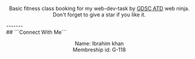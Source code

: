 <p align="center">
Basic fitness class booking for my web-dev-task by <a href="https://www.facebook.com/GDSCCUIATD/" target="_blank">GDSC ATD</a> web ninja. Don't forget to give a star if you like it.
</p>
-------<br>
## ```Connect With Me```<br>
<p align="center">
Name: Ibrahim khan<br>
Membreship id: G-118
</p>
